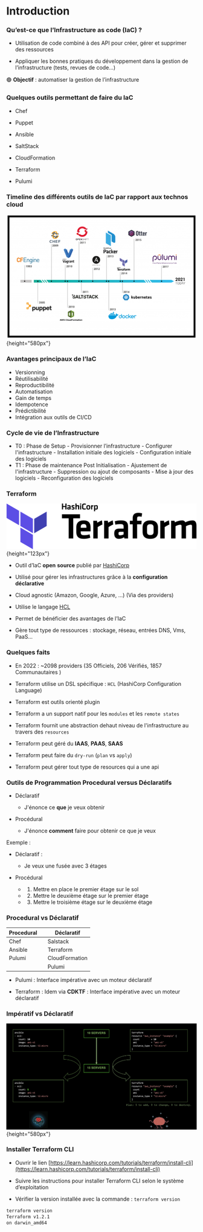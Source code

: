 # Introduction

### Qu’est-ce que l’Infrastructure as code (IaC) ?

- Utilisation de code combiné à des API pour créer, gérer et supprimer des ressources

- Appliquer les bonnes pratiques du développement dans la gestion de l’infrastructure (tests, revues de code…)

🟢 **Objectif** : automatiser la gestion de l’infrastructure


### Quelques outils permettant de faire du IaC

- Chef 
    
- Puppet 
   
- Ansible 
   
- SaltStack 
   
- CloudFormation 
   
- Terraform 
  
- Pulumi


### Timeline des différents outils de IaC par rapport aux technos cloud


![](images/terraform/iac-actors.png){height="580px"}

### Avantages principaux de l’IaC

- Versionning 
- Réutilisabilité
- Reproductibilité
- Automatisation
- Gain de temps
- Idempotence
- Prédictibilité
- Intégration aux outils de CI/CD

### Cycle de vie de l’Infrastructure

- T0 : Phase de Setup 
      - Provisionner l’infrastructure
      - Configurer l'infrastructure
      - Installation initiale des logiciels
      - Configuration initiale des logiciels
- T1 : Phase de maintenance Post Initialisation
      - Ajustement de l'infrastructure
      - Suppression ou ajout de composants
      - Mise à jour des logiciels
      - Reconfiguration des logiciels

### Terraform

![](images/terraform/terraform_logo.svg.png){height="123px"}



- Outil d’IaC **open** **source** publié par [HashiCorp](https://www.hashicorp.com/products/terraform)

- Utilisé pour gérer les infrastructures grâce à la **configuration** **déclarative**

- Cloud agnostic (Amazon, Google, Azure, ...) (Via des providers)

- Utilise le langage [HCL](https://www.terraform.io/language)

- Permet de bénéficier des avantages de l’IaC

- Gère tout type de ressources : stockage, réseau, entrées DNS, Vms, PaaS...


### Quelques faits 

- En 2022 :  ~2098 providers (35 Officiels, 206 Vérifiés, 1857 Communautaires ) 
    
- Terraform utilise un DSL spécifique : `HCL` (HashiCorp Configuration Language) 
   
- Terraform est outils orienté plugin 
   
- Terraform a un support natif pour les `modules` et les `remote states` 
   
- Terraform fournit une abstraction dehaut niveau de l'infrastructure au travers des `resources` 
  
- Terraform peut géré du **IAAS**, **PAAS**, **SAAS** 
  
- Terraform peut faire du `dry-run` (`plan` vs `apply`) 
  
- Terraform peut gérer tout type de resources qui a une api 
  

### Outils de Programmation Procedural versus Déclaratifs

- Déclaratif
    - J'énonce ce **que** je veux obtenir
  
- Procédural
    - J'énonce **comment** faire pour obtenir ce que je veux


Exemple :

- Déclaratif :
    - Je veux une fusée avec 3 étages

- Procédural
    -  1. Mettre en place le premier étage sur le sol
    -  2. Mettre le deuxième étage sur le premier étage
    -  3. Mettre le troisième étage sur le deuxième étage

### Procedural vs Déclaratif

| Procedural |       | Déclaratif     |
|------------|-------|----------------|
| Chef       |       | Salstack       |
| Ansible    |       | Terraform      |
| Pulumi     |       | CloudFormation |
|            |       | Pulumi         |



- Pulumi : Interface impérative avec un moteur déclaratif 

- Terraform : Idem via **CDKTF** : Interface impérative avec un moteur déclaratif

### Impératif vs Déclaratif

![](images/terraform/declaratif-imperatif.png){height="580px"}

### Installer Terraform CLI

- Ouvrir le lien [https://learn.hashicorp.com/tutorials/terraform/install-cli](https://learn.hashicorp.com/tutorials/terraform/install-cli)

- Suivre les instructions pour installer Terraform CLI selon le système d’exploitation

- Vérifier la version installée avec la commande : `terraform version`

```console 
terraform version
Terraform v1.2.1
on darwin_amd64
```

